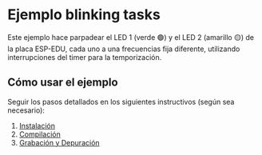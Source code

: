 # Ejemplo blinking tasks

Este ejemplo hace parpadear el LED 1 (verde 🟢) y el LED 2 (amarillo 🟡) de la placa ESP-EDU, cada uno a una frecuencias fija diferente, utilizando interrupciones del timer para la temporización.

## Cómo usar el ejemplo

Seguir los pasos detallados en los siguientes instructivos (según sea necesario):

1. [Instalación](../../../documentación/instalación.md)
2. [Compilación](../../../documentación/compilación.md)
3. [Grabación y Depuración](../../../documentación/depuración.md)

